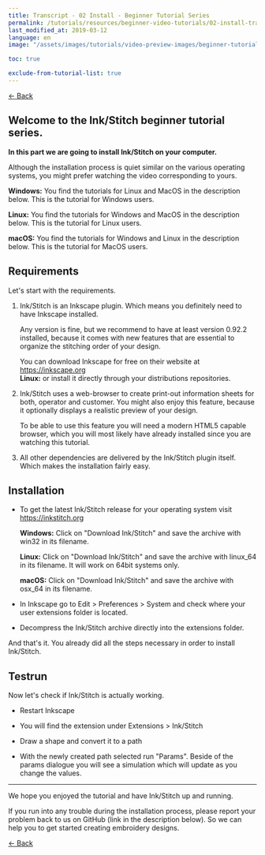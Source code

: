 ```yaml
---
title: Transcript - 02 Install - Beginner Tutorial Series
permalink: /tutorials/resources/beginner-video-tutorials/02-install-transcript
last_modified_at: 2019-03-12
language: en
image: "/assets/images/tutorials/video-preview-images/beginner-tutorial-series.png"

toc: true

exclude-from-tutorial-list: true
---
```

[← Back](/tutorials/resources/beginner-video-tutorials/)

## Welcome to the Ink/Stitch beginner tutorial series.

**In this part we are going to install Ink/Stitch on your computer.**

Although the installation process is quiet similar on the various operating systems, you might prefer watching the video corresponding to yours.

**Windows:** You find the tutorials for Linux and MacOS in the description below. This is the tutorial for Windows users.

**Linux:** You find the tutorials for Windows and MacOS in the description below. This is the tutorial for Linux users.

**macOS:** You find the tutorials for Windows and Linux in the description below. This is the tutorial for MacOS users.

## Requirements

Let's start with the requirements.

1.  Ink/Stitch is an Inkscape plugin. Which means you definitely need to have Inkscape installed.

    Any version is fine, but we recommend to have at least version 0.92.2 installed, because it comes with new features that are essential to organize the stitching order of your design.

    You can download Inkscape for free on their website at <https://inkscape.org><br>
    **Linux:** or install it directly through your distributions repositories.

2.  Ink/Stitch uses a web-browser to create print-out information sheets for both, operator and customer. You might also enjoy this feature, because it optionally displays a realistic preview of your design.

    To be able to use this feature you will need a modern HTML5 capable browser, which you will most likely have already installed since you are watching this tutorial.

3.  All other dependencies are delivered by the Ink/Stitch plugin itself. Which makes the installation fairly easy.

## Installation

* To get the latest Ink/Stitch release for your operating system visit <https://inkstitch.org>

  **Windows:** Click on "Download Ink/Stitch" and save the archive with win32 in its filename.

  **Linux:** Click on "Download Ink/Stitch" and save the archive with linux_64 in its filename. It will work on 64bit systems only.

  **macOS:** Click on "Download Ink/Stitch" and save the archive with osx_64 in its filename.

* In Inkscape go to Edit > Preferences > System and check where your user extensions folder is located.
* Decompress the Ink/Stitch archive directly into the extensions folder.

And that's it. You already did all the steps necessary in order to install Ink/Stitch.

## Testrun

Now let's check if Ink/Stitch is actually working.

*   Restart Inkscape

*   You will find the extension under Extensions > Ink/Stitch

*   Draw a shape and convert it to a path

*   With the newly created path selected run "Params". Beside of the params dialogue you will see a simulation which will update as you change the values.


---

We hope you enjoyed the tutorial and have Ink/Stitch up and running.

If you run into any trouble during the installation process, please report your problem back to us on GitHub (link in the description below). So we can help you to get started creating embroidery designs.

[← Back](/tutorials/resources/beginner-video-tutorials/)


